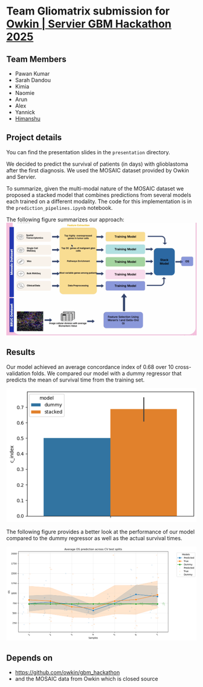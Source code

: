 # Team Gliomatrix submission for [Owkin | Servier GBM Hackathon 2025](https://www.owkin.com/connect/glioblastoma-ai-hackathon)

## Team Members

- Pawan Kumar
- Sarah Dandou
- Kimia
- Naomie
- Arun
- Alex
- Yannick
- [Himanshu](https://github.com/man-shu)

## Project details

You can find the presentation slides in the `presentation` directory.

We decided to predict the survival of patients (in days) with glioblastoma
after the first diagnosis. We used the MOSAIC dataset provided by
Owkin and Servier.

To summarize, given the multi-modal nature of the MOSAIC dataset we proposed
a stacked model that combines predictions from several models each trained on
a different modality. The code for this implementation is in the
`prediction_pipelines.ipynb` notebook.

The following figure summarizes our approach:
![Approach](presentation/model.png)

## Results

Our model achieved an average concordance index of 0.68 over 10
cross-validation folds. We compared our model with a dummy regressor that
predicts the mean of survival time from the training set.

![Evaluation](plots/eval.png)

The following figure provides a better look at the performance of our model
compared to the dummy regressor as well as the actual survival times.

![Predictions](plots/pred.png)

## Depends on

- <https://github.com/owkin/gbm_hackathon>
- and the MOSAIC data from Owkin which is closed source
